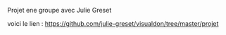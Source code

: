 Projet ene groupe avec Julie Greset 

voici le lien : https://github.com/julie-greset/visualdon/tree/master/projet 